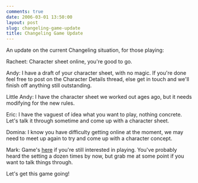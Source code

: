 ```yaml
---
comments: true
date: 2006-03-01 13:50:00
layout: post
slug: changeling-game-update
title: Changeling Game Update
---
```


An update on the current Changeling situation, for those playing:  

Racheet: Character sheet online, you're good to go.  

Andy: I have a draft of your character sheet, with no magic.  If you're done feel free to post on the Character Details thread, else get in touch and we'll finish off anything still outstanding.  

Little Andy: I have the character sheet we worked out ages ago, but it needs modifying for the new rules.  

Eric: I have the vaguest of idea what you want to play, nothing concrete.  Let's talk it through sometime and come up with a character sheet.  

Domina: I know you have difficulty getting online at the moment, we may need to meet up again to try and come up with a character concept.  

Mark: Game's <a href="http://www.rpol.net/game.cgi?gi=15577&gn=Changeling:+In+Love+and+War">here</a> if you're still interested in playing.  You've probably heard the setting a dozen times by now, but grab me at some point if you want to talk things through.  

Let's get this game going!

